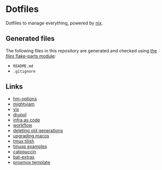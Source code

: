# Dotfiles

Dotfiles to manage everything, powered by [nix](https://nix.dev/).

## Generated files

The following files in this repository are generated and checked
using [the _files_ flake-parts module](https://github.com/mightyiam/files):

- `README.md`
- `.gitignore`

## Links

- [hm-options](https://home-manager-options.extranix.com/)
- [mightyiam](https://github.com/mightyiam/infra)
- [vix](https://github.com/vic/vix)
- [drupol](https://github.com/drupol/infra)
- [infra as code](https://not-a-number.io/2025/refactoring-my-infrastructure-as-code-configurations/)
- [workflow](https://discourse.nixos.org/t/what-is-the-best-dev-workflow-around-nix-shell/418/2)
- [deleting old generations](https://github.com/LnL7/nix-darwin/wiki/Deleting-old-generations)
- [upgrading macos](https://github.com/LnL7/nix-darwin/wiki/Upgrading-macOS)
- [tmux tilish](https://github.com/jabirali/tmux-tilish)
- [tmuxp examples](https://tmuxp.git-pull.com/configuration/examples.html)
- [catppuccin](https://github.com/catppuccin/catppuccin)
- [bat-extras](https://github.com/eth-p/bat-extras/tree/master)
- [proxmox template](https://technotim.live/posts/cloud-init-cloud-image/)
